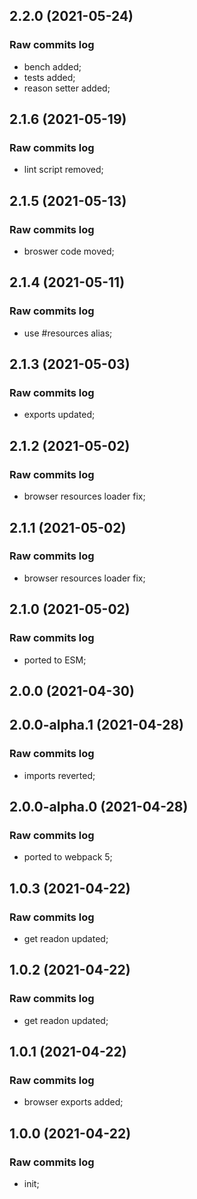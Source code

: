## 2.2.0 (2021-05-24)

### Raw commits log

-   bench added;
-   tests added;
-   reason setter added;

## 2.1.6 (2021-05-19)

### Raw commits log

-   lint script removed;

## 2.1.5 (2021-05-13)

### Raw commits log

-   broswer code moved;

## 2.1.4 (2021-05-11)

### Raw commits log

-   use #resources alias;

## 2.1.3 (2021-05-03)

### Raw commits log

-   exports updated;

## 2.1.2 (2021-05-02)

### Raw commits log

-   browser resources loader fix;

## 2.1.1 (2021-05-02)

### Raw commits log

-   browser resources loader fix;

## 2.1.0 (2021-05-02)

### Raw commits log

-   ported to ESM;

## 2.0.0 (2021-04-30)

## 2.0.0-alpha.1 (2021-04-28)

### Raw commits log

-   imports reverted;

## 2.0.0-alpha.0 (2021-04-28)

### Raw commits log

-   ported to webpack 5;

## 1.0.3 (2021-04-22)

### Raw commits log

-   get readon updated;

## 1.0.2 (2021-04-22)

### Raw commits log

-   get readon updated;

## 1.0.1 (2021-04-22)

### Raw commits log

-   browser exports added;

## 1.0.0 (2021-04-22)

### Raw commits log

-   init;
